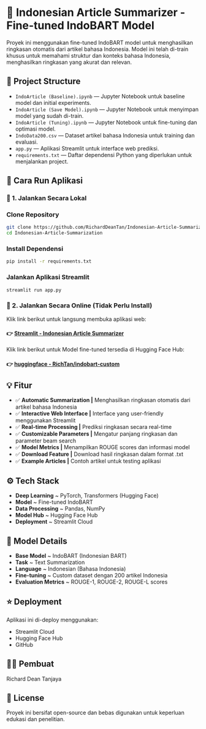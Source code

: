 # 📰 Indonesian Article Summarizer - Fine-tuned IndoBART Model

Proyek ini menggunakan fine-tuned IndoBART model untuk menghasilkan ringkasan otomatis dari artikel bahasa Indonesia. Model ini telah di-train khusus untuk memahami struktur dan konteks bahasa Indonesia, menghasilkan ringkasan yang akurat dan relevan.

## 📂 Project Structure

- `IndoArticle (Baseline).ipynb` — Jupyter Notebook untuk baseline model dan initial experiments.
- `IndoArticle (Save Model).ipynb` — Jupyter Notebook untuk menyimpan model yang sudah di-train.
- `IndoArticle (Tuning).ipynb` — Jupyter Notebook untuk fine-tuning dan optimasi model.
- `IndoData200.csv` — Dataset artikel bahasa Indonesia untuk training dan evaluasi.
- `app.py` — Aplikasi Streamlit untuk interface web prediksi.
- `requirements.txt` — Daftar dependensi Python yang diperlukan untuk menjalankan project.

## 🚀 Cara Run Aplikasi

### 🔹 1. Jalankan Secara Lokal
### Clone Repository
```bash
git clone https://github.com/RichardDeanTan/Indonesian-Article-Summarization.git
cd Indonesian-Article-Summarization
```
### Install Dependensi
```bash
pip install -r requirements.txt
```
### Jalankan Aplikasi Streamlit
```bash
streamlit run app.py
```

### 🔹 2. Jalankan Secara Online (Tidak Perlu Install)
Klik link berikut untuk langsung membuka aplikasi web:
#### 👉 [Streamlit - Indonesian Article Summarizer](https://indonesian-article-summarization-richardtanjaya.streamlit.app/)

Klik link berikut untuk Model fine-tuned tersedia di Hugging Face Hub:
#### 👉 [huggingface - RichTan/indobart-custom](https://huggingface.co/RichTan/indobart-custom)

## 💡 Fitur
- ✅ **Automatic Summarization |** Menghasilkan ringkasan otomatis dari artikel bahasa Indonesia
- ✅ **Interactive Web Interface |** Interface yang user-friendly menggunakan Streamlit
- ✅ **Real-time Processing |** Prediksi ringkasan secara real-time
- ✅ **Customizable Parameters |** Mengatur panjang ringkasan dan parameter beam search
- ✅ **Model Metrics |** Menampilkan ROUGE scores dan informasi model
- ✅ **Download Feature |** Download hasil ringkasan dalam format .txt
- ✅ **Example Articles |** Contoh artikel untuk testing aplikasi

## ⚙️ Tech Stack
- **Deep Learning** ~ PyTorch, Transformers (Hugging Face)
- **Model** ~ Fine-tuned IndoBART
- **Data Processing** ~ Pandas, NumPy
- **Model Hub** ~ Hugging Face Hub
- **Deployment** ~ Streamlit Cloud

## 🧠 Model Details
- **Base Model** ~ IndoBART (Indonesian BART)
- **Task** ~ Text Summarization
- **Language** ~ Indonesian (Bahasa Indonesia)
- **Fine-tuning** ~ Custom dataset dengan 200 artikel Indonesia
- **Evaluation Metrics** ~ ROUGE-1, ROUGE-2, ROUGE-L scores

## ⭐ Deployment
Aplikasi ini di-deploy menggunakan:
- Streamlit Cloud
- Hugging Face Hub
- GitHub

## 👨‍💻 Pembuat
Richard Dean Tanjaya

## 📝 License
Proyek ini bersifat open-source dan bebas digunakan untuk keperluan edukasi dan penelitian.
